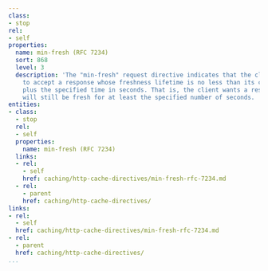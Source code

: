 ```yaml
---
class:
- stop
rel:
- self
properties:
  name: min-fresh (RFC 7234)
  sort: 868
  level: 3
  description: 'The "min-fresh" request directive indicates that the client is willing
    to accept a response whose freshness lifetime is no less than its current age
    plus the specified time in seconds. That is, the client wants a response that
    will still be fresh for at least the specified number of seconds. '
entities:
- class:
  - stop
  rel:
  - self
  properties:
    name: min-fresh (RFC 7234)
  links:
  - rel:
    - self
    href: caching/http-cache-directives/min-fresh-rfc-7234.md
  - rel:
    - parent
    href: caching/http-cache-directives/
links:
- rel:
  - self
  href: caching/http-cache-directives/min-fresh-rfc-7234.md
- rel:
  - parent
  href: caching/http-cache-directives/
...
```

